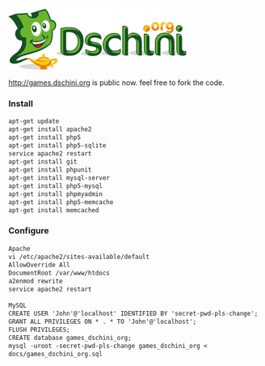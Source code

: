 ![dschini.org](htdocs/img/dschini_medium.png)

http://games.dschini.org is public now. feel free to fork the code.

### Install

    apt-get update
    apt-get install apache2
    apt-get install php5
    apt-get install php5-sqlite
    service apache2 restart
    apt-get install git
    apt-get install phpunit
    apt-get install mysql-server
    apt-get install php5-mysql
    apt-get install phpmyadmin
    apt-get install php5-memcache
    apt-get install memcached

### Configure
    
    Apache
    vi /etc/apache2/sites-available/default
    AllowOverride All
    DocumentRoot /var/www/htdocs
    a2enmod rewrite
    service apache2 restart

    MySQL
    CREATE USER 'John'@'localhost' IDENTIFIED BY 'secret-pwd-pls-change';
    GRANT ALL PRIVILEGES ON * . * TO 'John'@'localhost';
    FLUSH PRIVILEGES;
    CREATE database games_dschini_org;
    mysql -uroot -secret-pwd-pls-change games_dschini_org < docs/games_dschini_org.sql

